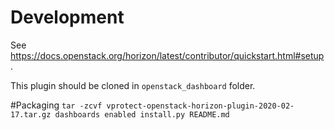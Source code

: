 # Development

See https://docs.openstack.org/horizon/latest/contributor/quickstart.html#setup.

This plugin should be cloned in `openstack_dashboard` folder.

#Packaging
`tar -zcvf vprotect-openstack-horizon-plugin-2020-02-17.tar.gz dashboards enabled install.py README.md`
